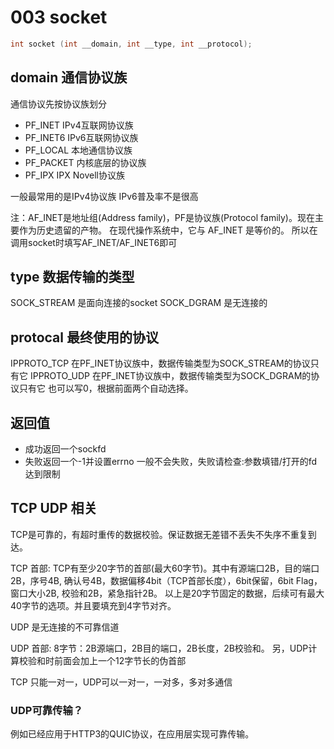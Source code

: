 # 003 socket

```cpp
int socket (int __domain, int __type, int __protocol);
```

## domain 通信协议族

通信协议先按协议族划分
- PF_INET IPv4互联网协议族
- PF_INET6 IPv6互联网协议族
- PF_LOCAL 本地通信协议族
- PF_PACKET 内核底层的协议族
- PF_IPX IPX Novell协议族

一般最常用的是IPv4协议族
IPv6普及率不是很高

注：AF_INET是地址组(Address family)，PF是协议族(Protocol family)。现在主要作为历史遗留的产物。
在现代操作系统中，它与 AF_INET 是等价的。
所以在调用socket时填写AF_INET/AF_INET6即可

## type 数据传输的类型
SOCK_STREAM 是面向连接的socket
SOCK_DGRAM 是无连接的

## protocal 最终使用的协议
IPPROTO_TCP 在PF_INET协议族中，数据传输类型为SOCK_STREAM的协议只有它
IPPROTO_UDP 在PF_INET协议族中，数据传输类型为SOCK_DGRAM的协议只有它
也可以写0，根据前面两个自动选择。

## 返回值
* 成功返回一个sockfd
* 失败返回一个-1并设置errno
一般不会失败，失败请检查:参数填错/打开的fd达到限制

## TCP UDP 相关
TCP是可靠的，有超时重传的数据校验。保证数据无差错不丢失不失序不重复到达。

TCP 首部:
TCP有至少20字节的首部(最大60字节)。其中有源端口2B，目的端口2B，序号4B,
确认号4B，数据偏移4bit（TCP首部长度），6bit保留，6bit Flag，窗口大小2B,
校验和2B，紧急指针2B。
以上是20字节固定的数据，后续可有最大40字节的选项。并且要填充到4字节对齐。

UDP 是无连接的不可靠信道

UDP 首部:
8字节：2B源端口，2B目的端口，2B长度，2B校验和。
另，UDP计算校验和时前面会加上一个12字节长的伪首部

TCP 只能一对一，UDP可以一对一，一对多，多对多通信

### UDP可靠传输？

例如已经应用于HTTP3的QUIC协议，在应用层实现可靠传输。
